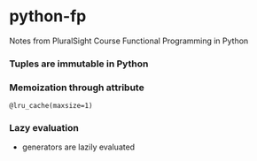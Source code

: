# python-fp
Notes from PluralSight Course Functional Programming in Python

### Tuples are immutable in Python

### Memoization through attribute 
`@lru_cache(maxsize=1)`

### Lazy evaluation
* generators are lazily evaluated
